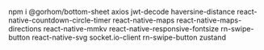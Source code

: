 npm i @gorhom/bottom-sheet axios jwt-decode haversine-distance react-native-countdown-circle-timer react-native-maps react-native-maps-directions react-native-mmkv react-native-responsive-fontsize rn-swipe-button react-native-svg socket.io-client rn-swipe-button zustand